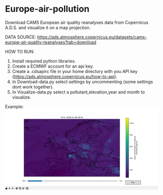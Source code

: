 # Europe-air-pollution
Download CAMS European air quality reanalyses data from Copernicus A.D.S. and visualize it on a map projection.

DATA SOURCE:
https://ads.atmosphere.copernicus.eu/datasets/cams-europe-air-quality-reanalyses?tab=download

HOW TO RUN:
1. Install required python libraries.
2. Create a ECMWF account for an api key.
3. Create a .cdsapirc file in your home directory with you API key (https://ads.atmosphere.copernicus.eu/how-to-api).
4. In Download-data.py select settings by uncommenting (some settings dont work together).
5. In Visualize-data.py select a pollutant,elevation,year and month to visualize.

Example:
![example map](images/example_map.png)
